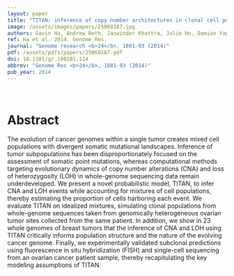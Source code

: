 ```yaml
---
layout: paper
title: "TITAN: inference of copy number architectures in clonal cell populations from tumor whole-genome sequence data."
image: /assets/images/papers/25060187.jpg
authors: Gavin Ha, Andrew Roth, Jaswinder Khattra, Julie Ho, Damian Yap, Leah M Prentice, Nataliya Melnyk, Andrew McPherson, Ali Bashashati, Emma Laks, Justina Biele, Jiarui Ding, Alan Le, Jamie Rosner, Karey Shumansky, Marco A Marra, C Blake Gilks, David G Huntsman, Jessica N McAlpine, Samuel Aparicio, Sohrab P Shah
ref: Ha et al. 2014. Genome Res.
journal: "Genome research <b>24</b>, 1881-93 (2014)"
pdf: /assets/pdfs/papers/25060187.pdf
doi: 10.1101/gr.180281.114
abbrev: "Genome Res <b>24</b>, 1881-93 (2014)"
pub_year: 2014
---
```


<br />
<div data-badge-popover="right" data-badge-type="donut" data-pmid="25060187" data-hide-no-mentions="true" class="altmetric-embed"></div>

# Abstract

The evolution of cancer genomes within a single tumor creates mixed cell populations with divergent somatic mutational landscapes. Inference of tumor subpopulations has been disproportionately focused on the assessment of somatic point mutations, whereas computational methods targeting evolutionary dynamics of copy number alterations (CNA) and loss of heterozygosity (LOH) in whole-genome sequencing data remain underdeveloped. We present a novel probabilistic model, TITAN, to infer CNA and LOH events while accounting for mixtures of cell populations, thereby estimating the proportion of cells harboring each event. We evaluate TITAN on idealized mixtures, simulating clonal populations from whole-genome sequences taken from genomically heterogeneous ovarian tumor sites collected from the same patient. In addition, we show in 23 whole genomes of breast tumors that the inference of CNA and LOH using TITAN critically informs population structure and the nature of the evolving cancer genome. Finally, we experimentally validated subclonal predictions using fluorescence in situ hybridization (FISH) and single-cell sequencing from an ovarian cancer patient sample, thereby recapitulating the key modeling assumptions of TITAN. 

